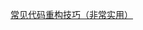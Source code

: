[常见代码重构技巧（非常实用）](https://mp.weixin.qq.com/s?__biz=MzI2OTQ4OTQ1NQ==&mid=2247499316&idx=1&sn=5ddaa50b26a14382b95c3f3323178df6&chksm=eadd3a74ddaab36240186db57ef206dca0d0d3aaed21a4a986f54abd1fb970b00b551e800d5a&scene=21#wechat_redirect)
